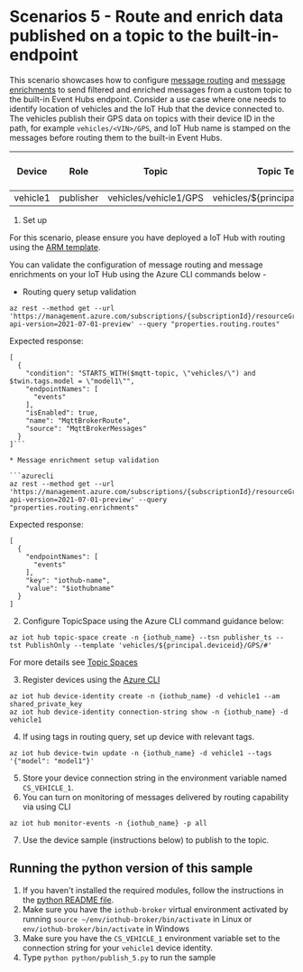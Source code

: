 # Scenarios 5 - Route and enrich data published on a topic to the built-in-endpoint

This scenario showcases how to configure [message routing](https://docs.microsoft.com/azure/iot-hub/iot-hub-devguide-messages-d2c) and [message enrichments](https://docs.microsoft.com/azure/iot-hub/iot-hub-message-enrichments-overview) to send filtered and enriched messages from a custom topic to the built-in Event Hubs endpoint. Consider a use case where one needs to identify location of vehicles and the IoT Hub that the device connected to. The vehicles publish their GPS data on topics with their device ID in the path, for example `vehicles/<VIN>/GPS`, and IoT Hub name is stamped on the messages before routing them to the built-in Event Hubs.

| Device | Role| Topic | Topic Template | Topic Space Type|
| -------- | --------------- |---------- |---------- |---------- |
| vehicle1 | publisher | vehicles/vehicle1/GPS | vehicles/${principal.deviceid}/GPS/# | PublishOnly|

1. Set up

For this scenario, please ensure you have deployed a IoT Hub with routing using the [ARM template](https://github.com/prashmo/azure-quickstart-templates/tree/master/quickstarts/microsoft.devices/iothub-mqtt-broker-route-enrich-messages).

You can validate the configuration of message routing and message enrichments on your IoT Hub using the Azure CLI commands below -

* Routing query setup validation

```azurecli
az rest --method get --url 'https://management.azure.com/subscriptions/{subscriptionId}/resourceGroups/{resourceGroupName}/providers/Microsoft.Devices/IotHubs/{iothubName}?api-version=2021-07-01-preview' --query "properties.routing.routes"
```
  Expected response: 
```
[
  {
    "condition": "STARTS_WITH($mqtt-topic, \"vehicles/\") and $twin.tags.model = \"model1\"",
    "endpointNames": [
      "events"
    ],
    "isEnabled": true,
    "name": "MqttBrokerRoute",
    "source": "MqttBrokerMessages"
  }
]```

* Message enrichment setup validation

```azurecli
az rest --method get --url 'https://management.azure.com/subscriptions/{subscriptionId}/resourceGroups/{resourceGroupName}/providers/Microsoft.Devices/IotHubs/{iothubName}?api-version=2021-07-01-preview' --query "properties.routing.enrichments"
```
  Expected response:
```
[
  {
    "endpointNames": [
      "events"
    ],
    "key": "iothub-name",
    "value": "$iothubname"
  }
]
```

2. Configure TopicSpace using the Azure CLI command guidance below:

 ```azurecli
az iot hub topic-space create -n {iothub_name} --tsn publisher_ts --tst PublishOnly --template 'vehicles/${principal.deviceid}/GPS/#'
```

  For more details see [Topic Spaces](https://github.com/Azure/IoTHubMQTTBrokerPreviewSamples#topic-spaces)

3. Register devices using the [Azure CLI](https://docs.microsoft.com/cli/azure/iot/hub/device-identity?view=azure-cli-latest#az_iot_hub_device_identity_create)

```azure cli
az iot hub device-identity create -n {iothub_name} -d vehicle1 --am shared_private_key
az iot hub device-identity connection-string show -n {iothub_name} -d vehicle1
```

4. If using tags in routing query, set up device with relevant tags.

```azure cli
az iot hub device-twin update -n {iothub_name} -d vehicle1 --tags '{"model": "model1"}'
```

5. Store your device connection string in the environment variable named `CS_VEHICLE_1`.
6. You can turn on monitoring of messages delivered by routing capability via using CLI

```azure cli
az iot hub monitor-events -n {iothub_name} -p all
```

7. Use the device sample (instructions below) to publish to the topic.

## Running the python version of this sample

1. If you haven't installed the required modules, follow the instructions in the [python README file](../python/README.md).
2. Make sure you have the `iothub-broker` virtual environment activated by running `source ~/env/iothub-broker/bin/activate` in Linux or `env/iothub-broker/bin/activate` in Windows
3. Make sure you have the `CS_VEHICLE_1` environment variable set to the connection string for your `vehicle1` device identity.
4. Type `python python/publish_5.py` to run the sample
